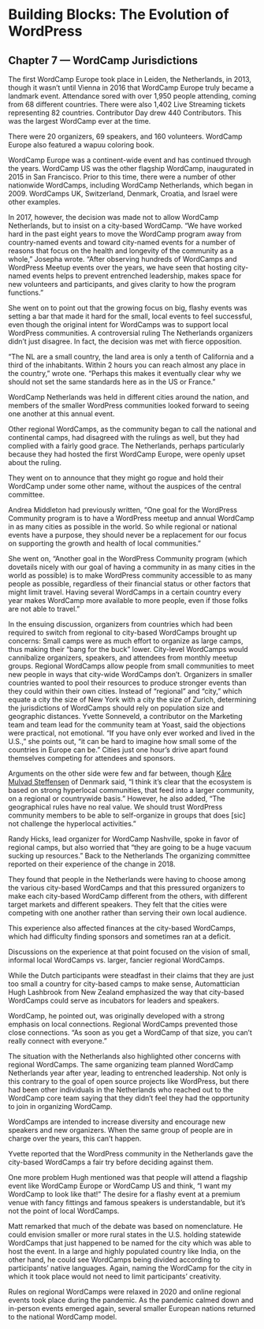 # Building Blocks: The Evolution of WordPress 
## Chapter 7 — WordCamp Jurisdictions

The first WordCamp Europe took place in Leiden, the Netherlands, in 2013, though it wasn’t until Vienna in 2016 that WordCamp Europe truly became a landmark event. Attendance sored with over 1,950 people attending, coming from 68 different countries. There were also 1,402 Live Streaming tickets representing 82 countries. Contributor Day drew 440 Contributors. This was the largest WordCamp ever at the time.


There were 20 organizers, 69 speakers, and 160 volunteers. WordCamp Europe also featured a wapuu coloring book.


WordCamp Europe was a continent-wide event and has continued through the years. WordCamp US was the other flagship WordCamp, inaugurated in 2015 in San Francisco. Prior to this time, there were a number of other nationwide WordCamps, including WordCamp Netherlands, which began in 2009. WordCamps UK, Switzerland, Denmark, Croatia, and Israel were other examples.


In 2017, however, the decision was made not to allow WordCamp Netherlands, but to insist on a city-based WordCamp. “We have worked hard in the past eight years to move the WordCamp program away from country-named events and toward city-named events for a number of reasons that focus on the health and longevity of the community as a whole,” Josepha wrote. “After observing hundreds of WordCamps and WordPress Meetup events over the years, we have seen that hosting city-named events helps to prevent entrenched leadership, makes space for new volunteers and participants, and gives clarity to how the program functions.”


She went on to point out that the growing focus on big, flashy events was setting a bar that made it hard for the small, local events to feel successful, even though the original intent for WordCamps was to support local WordPress communities.
A controversial ruling
The Netherlands organizers didn’t just disagree. In fact, the decision was met with fierce opposition. 


“The NL are a small country, the land area is only a tenth of California and a third of the inhabitants. Within 2 hours you can reach almost any place in the country,” wrote one. “Perhaps this makes it eventually clear why we should not set the same standards here as in the US or France.”


WordCamp Netherlands was held in different cities around the nation, and members of the smaller WordPress communities looked forward to seeing one another at this annual event.


Other regional WordCamps, as the community began to call the national and continental camps, had disagreed with the rulings as well, but they had complied with a fairly good grace. The Netherlands, perhaps particularly because they had hosted the first WordCamp Europe, were openly upset about the ruling.


They went on to announce that they might go rogue and hold their WordCamp under some other name, without the auspices of the central committee. 


Andrea Middleton had previously written, “One goal for the WordPress Community program is to have a WordPress meetup and annual WordCamp in as many cities as possible in the world. So while regional or national events have a purpose, they should never be a replacement for our focus on supporting the growth and health of local communities.”


She went on, “Another goal in the WordPress Community program (which dovetails nicely with our goal of having a community in as many cities in the world as possible) is to make WordPress community accessible to as many people as possible, regardless of their financial status or other factors that might limit travel. Having several WordCamps in a certain country every year makes WordCamp more available to more people, even if those folks are not able to travel.”


In the ensuing discussion, organizers from countries which had been required to switch from regional to city-based WordCamps brought up concerns:
Small camps were as much effort to organize as large camps, thus making their “bang for the buck” lower. 
City-level WordCamps would cannibalize organizers, speakers, and attendees from monthly meetup groups.
Regional WordCamps allow people from small communities to meet new people in ways that city-wide WordCamps don’t.
Organizers in smaller countries wanted to pool their resources to produce stronger events than they could within their own cities.
Instead of “regional” and “city,” which equate a city the size of New York with a city the size of Zurich, determining the jurisdictions of WordCamps should rely on population size and geographic distances.
Yvette Sonneveld, a contributor on the Marketing team and team lead for the community team at Yoast, said the objections were practical, not emotional. “If you have only ever worked and lived in the U.S.,” she points out, “it can be hard to imagine how small some of the countries in Europe can be.” Cities just one hour’s drive apart found themselves competing for attendees and sponsors.


Arguments on the other side were few and far between, though [Kåre Mulvad Steffensen](https://profiles.wordpress.org/dejliglama/) of Denmark said, “I think it’s clear that the ecosystem is based on strong hyperlocal communities, that feed into a larger community, on a regional or countrywide basis.” However, he also added, “The geographical rules have no real value. We should trust WordPress community members to be able to self-organize in groups that does [sic] not challenge the hyperlocal activities.”


Randy Hicks, lead organizer for WordCamp Nashville, spoke in favor of regional camps, but also worried that “they are going to be a huge vacuum sucking up resources.”
Back to the Netherlands
The organizing committee reported on their experience of the change in 2018. 


They found that people in the Netherlands were having to choose among the various city-based WordCamps and that this pressured organizers to make each city-based WordCamp different from the others, with different target markets and different speakers. They felt that the cities were competing with one another rather than serving their own local audience. 


This experience also affected finances at the city-based WordCamps, which had difficulty finding sponsors and sometimes ran at a deficit. 


Discussions on the experience at that point focused on the vision of small, informal local WordCamps vs. larger, fancier regional WordCamps. 


While the Dutch participants were steadfast in their claims that they are just too small a country for city-based camps to make sense, Automattician Hugh Lashbrook from New Zealand emphasized the way that city-based WordCamps could serve as incubators for leaders and speakers.


WordCamp, he pointed out, was originally developed with a strong emphasis on local connections. Regional WordCamps prevented those close connections. “As soon as you get a WordCamp of that size, you can’t really connect with everyone.”


The situation with the Netherlands also highlighted other concerns with regional WordCamps. The same organizing team planned WordCamp Netherlands year after year, leading to entrenched leadership. Not only is this contrary to the goal of open source projects like WordPress, but there had been other individuals in the Netherlands who reached out to the WordCamp core team saying that they didn’t feel they had the opportunity to join in organizing WordCamp.


WordCamps are intended to increase diversity and encourage new speakers and new organizers. When the same group of people are in charge over the years, this can’t happen. 


Yvette reported that the WordPress community in the Netherlands gave the city-based WordCamps a fair try before deciding against them. 


One more problem Hugh mentioned was that people will attend a flagship event like WordCamp Europe or WordCamp US and think, “I want my WordCamp to look like that!” The desire for a flashy event at a premium venue with fancy fittings and famous speakers is understandable, but it’s not the point of local WordCamps.


Matt remarked that much of the debate was based on nomenclature. He could envision smaller or more rural states in the U.S. holding statewide WordCamps that just happened to be named for the city which was able to host the event. In a large and highly populated country like India, on the other hand, he could see WordCamps being divided according to participants’ native languages. Again, naming the WordCamp for the city in which it took place would not need to limit participants’ creativity. 


Rules on regional WordCamps were relaxed in 2020 and online regional events took place during the pandemic. As the pandemic calmed down and in-person events emerged again, several smaller European nations returned to the national WordCamp model.


